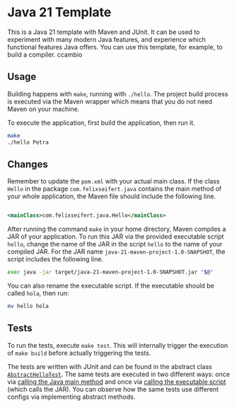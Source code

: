 # Java 21 Template

This is a Java 21 template with Maven and JUnit. It can be used to experiment with many modern Java
features, and experience which functional features Java offers. You can use this template, for
example, to build a compiler.
 ccambio
## Usage

Building happens with `make`, running with `./hello`. The project build process is executed via the
Maven wrapper which means that you do not need Maven on your machine.

To execute the application, first build the application, then run it. 

```bash
make
./hello Petra
```

## Changes

Remember to update the `pom.xml` with your actual main class. If the class `Hello` in the
package `com.felixseifert.java` contains the main method of your whole application, the Maven file
should include the following line.

```xml

<mainClass>com.felixseifert.java.Hello</mainClass>
```

After running the command `make` in your home directory, Maven compiles a JAR of your application.
To run this JAR via the provided executable script `hello`, change the name of the JAR in the
script `hello` to the name of your compiled JAR. For the JAR name
`java-21-maven-project-1.0-SNAPSHOT`, the script includes the following line.

```bash
exec java -jar target/java-21-maven-project-1.0-SNAPSHOT.jar "$@"
```

You can also rename the executable script. If the executable should be called `hola`, then run:

```bash
mv hello hola
```

## Tests

To run the tests, execute `make test`. This will internally trigger the execution of `make build`
before actually triggering the tests.

The tests are written with JUnit and can be found in the abstract class
[`AbstractHelloTest`](src/test/java/com/felixseifert/java/AbstractHelloTest.java). The same tests
are executed in two different ways: once via
[calling the Java main method](src/test/java/com/felixseifert/java/HelloJavaTest.java) and once via
[calling the executable script](src/test/java/com/felixseifert/java/HelloCmdTest.java) (which calls
the JAR). You can observe how the same tests use different configs via implementing abstract
methods.
